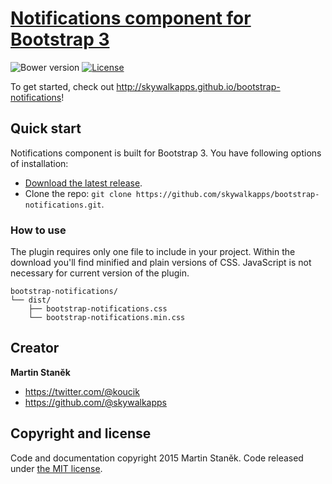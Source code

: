 # [Notifications component for Bootstrap 3](http://skywalkapps.github.io/bootstrap-notifications)
![Bower version](https://img.shields.io/bower/v/bootstrap.svg?style=flat)
[![License](https://img.shields.io/badge/license-MIT-brightgreen.svg?style=flat)](LICENSE)

To get started, check out <http://skywalkapps.github.io/bootstrap-notifications>!

## Quick start

Notifications component is built for Bootstrap 3. You have following options of installation:

- [Download the latest release](https://github.com/skywalkapps/bootstrap-notifications/archive/v1.0.2.zip).
- Clone the repo: `git clone https://github.com/skywalkapps/bootstrap-notifications.git`.

### How to use

The plugin requires only one file to include in your project. Within the download you'll find minified and plain versions of CSS. JavaScript is not necessary for current version of the plugin.

```
bootstrap-notifications/
└── dist/
    ├── bootstrap-notifications.css
    └── bootstrap-notifications.min.css
```

## Creator

**Martin Staněk**

- <https://twitter.com/@koucik>
- <https://github.com/@skywalkapps>

## Copyright and license

Code and documentation copyright 2015 Martin Staněk. Code released under [the MIT license](https://github.com/skywalkapps/bootstrap-notifications/blob/master/LICENSE).
